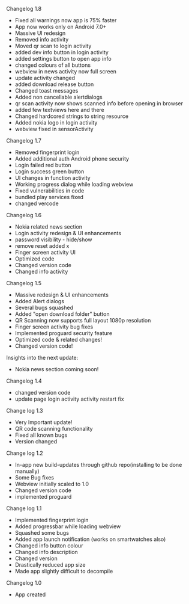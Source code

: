 Changelog 1.8

- Fixed all warnings now app is 75% faster
- App now works only on Android 7.0+
- Massive UI redesign
- Removed info activity
- Moved qr scan  to login activity
- added dev info button in login activity
- added settings button to open app info
- changed colours of all buttons
- webview in news activity now full screen
- update activity changed 
- added download release button
- Changed toast messages
- Added non cancellable alertdialogs
- qr scan activity now shows scanned info before opening in browser
- added few textviews here and there
- Changed hardcored strings to string resource
- Added nokia logo in login activity
- webview fixed in sensorActivity

Changelog 1.7

- Removed fingerprint login
- Added additional auth Android phone security
- Login failed red button
- Login success green button
- UI changes in function activity
- Working progress dialog while loading webview
- Fixed vulnerabilities in code
- bundled play services fixed
- changed vercode

Changelog 1.6

- Nokia related news section
- Login activity redesign & UI enhancements
- password visibility - hide/show
- remove reset added x
- Finger screen activity UI
- Optimized code
- Changed version code
- Changed info activity


Changelog 1.5

- Massive redesign & UI enhancements
- Added Alert dialogs
- Several bugs squashed
- Added "open download folder" button
- QR Scanning now supports full layout 1080p resolution
- Finger screen activity bug fixes
- Implemented proguard security feature
- Optimized code & related changes!
- Changed version code!

Insights into the next update:

- Nokia news section coming soon!


Changelog 1.4

- changed version code
- update page login activity activity restart fix

Change log 1.3

- Very Important update!
- QR code scanning functionality
- Fixed all known bugs
- Version changed

Change log 1.2

- In-app new build-updates through github repo(installing to be done manually)
- Some Bug fixes
- Webview initially scaled to 1.0
- Changed version code
- implemented proguard

Change log 1.1

- Implemented fingerprint login
- Added progressbar while loading webview
- Squashed some bugs
- Added app launch notification (works on smartwatches also)
- Changed info button colour
- Changed info description
- Changed version
- Drastically reduced app size
- Made app slightly difficult to decompile


Changelog 1.0

- App created

